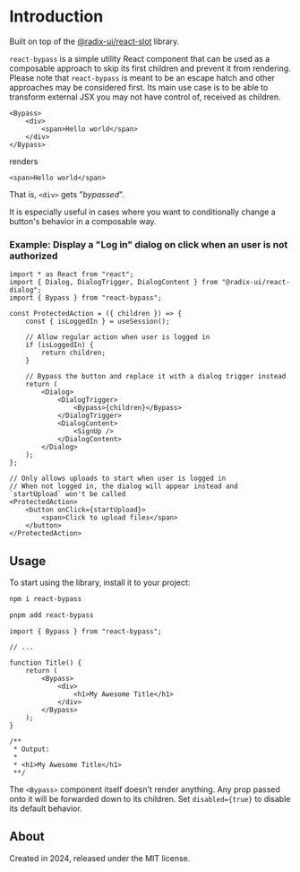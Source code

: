 # Introduction

Built on top of the [@radix-ui/react-slot](https://www.radix-ui.com/primitives/docs/utilities/slot) library.

`react-bypass` is a simple utility React component that can be used as a composable approach to skip its first children and prevent it from rendering. Please note that `react-bypass` is meant to be an escape hatch and other approaches may be considered first. Its main use case is to be able to transform external JSX you may not have control of, received as children.

```tsx
<Bypass>
    <div>
        <span>Hello world</span>
    </div>
</Bypass>
```

renders

```tsx
<span>Hello world</span>
```

That is, `<div>` gets "_bypassed_".

It is especially useful in cases where you want to conditionally change a button's behavior in a composable way.

### Example: Display a "Log in" dialog on click when an user is not authorized

```tsx
import * as React from "react";
import { Dialog, DialogTrigger, DialogContent } from "@radix-ui/react-dialog";
import { Bypass } from "react-bypass";

const ProtectedAction = ({ children }) => {
    const { isLoggedIn } = useSession();

    // Allow regular action when user is logged in
    if (isLoggedIn) {
        return children;
    }

    // Bypass the button and replace it with a dialog trigger instead
    return (
        <Dialog>
            <DialogTrigger>
                <Bypass>{children}</Bypass>
            </DialogTrigger>
            <DialogContent>
                <SignUp />
            </DialogContent>
        </Dialog>
    );
};
```

```tsx
// Only allows uploads to start when user is logged in
// When not logged in, the dialog will appear instead and `startUpload` won't be called
<ProtectedAction>
    <button onClick={startUpload}>
        <span>Click to upload files</span>
    </button>
</ProtectedAction>
```

## Usage

To start using the library, install it to your project:

```bash
npm i react-bypass
```

```bash
pnpm add react-bypass
```

```tsx
import { Bypass } from "react-bypass";

// ...

function Title() {
    return (
        <Bypass>
            <div>
                <h1>My Awesome Title</h1>
            </div>
        </Bypass>
    );
}

/**
 * Output:
 *
 * <h1>My Awesome Title</h1>
 **/
```

The `<Bypass>` component itself doesn't render anything. Any prop passed onto it will be forwarded down to its children.
Set `disabled={true}` to disable its default behavior.

## About

Created in 2024, released under the MIT license.
